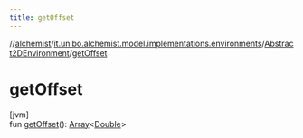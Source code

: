 ```yaml
---
title: getOffset
---
```

//[alchemist](../../../index.html)/[it.unibo.alchemist.model.implementations.environments](../index.html)/[Abstract2DEnvironment](index.html)/[getOffset](get-offset.html)



# getOffset



[jvm]\
fun [getOffset](get-offset.html)(): [Array](https://kotlinlang.org/api/latest/jvm/stdlib/kotlin/-array/index.html)<[Double](https://kotlinlang.org/api/latest/jvm/stdlib/kotlin/-double/index.html)>




